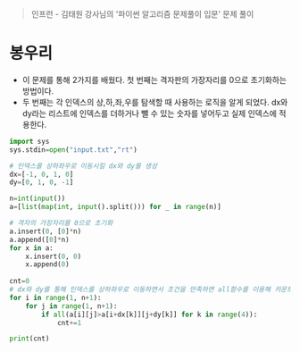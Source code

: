 > 인프런 - 김태원 강사님의 '파이썬 알고리즘 문제풀이 입문' 문제 풀이

# 봉우리

- 이 문제를 통해 2가지를 배웠다. 첫 번째는 격자판의 가장자리를 0으로 초기화하는 방법이다.
- 두 번째는 각 인덱스의 상,하,좌,우를 탐색할 때 사용하는 로직을 알게 되었다. dx와 dy라는 리스트에 인덱스를 더하거나 뺄 수 있는 숫자를 넣어두고 실제 인덱스에 적용한다.

```python
import sys
sys.stdin=open("input.txt","rt")

# 인덱스를 상하좌우로 이동시킬 dx와 dy를 생성
dx=[-1, 0, 1, 0]
dy=[0, 1, 0, -1]

n=int(input())
a=[list(map(int, input().split())) for _ in range(n)]

# 격자의 가장자리를 0으로 초기화
a.insert(0, [0]*n)
a.append([0]*n)
for x in a:
    x.insert(0, 0)
    x.append(0)
    
cnt=0
# dx와 dy를 통해 인덱스를 상하좌우로 이동하면서 조건을 만족하면 all함수를 이용해 카운트한다.
for i in range(1, n+1):
    for j in range(1, n+1):
        if all(a[i][j]>a[i+dx[k]][j+dy[k]] for k in range(4)):
            cnt+=1

print(cnt)
```